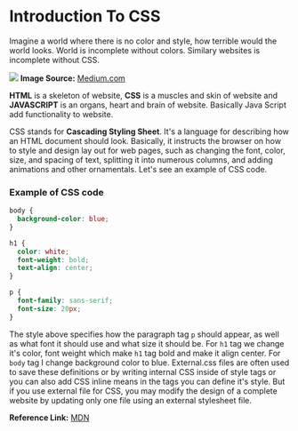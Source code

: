 # Introduction To CSS

Imagine a world where there is no color and style, how terrible would the world looks. World is incomplete without colors. Similary websites is incomplete without CSS. 

![ ](https://miro.medium.com/max/1400/1*lXKAoEYXdDvEUV8TeeqeBg.png)
**Image Source:** [Medium.com](https://medium.com/@readizo.com/html-basics-the-10-important-concepts-afeedcbe8e7d)

**HTML** is a skeleton of website, **CSS** is a muscles and skin of website and **JAVASCRIPT** is an organs, heart and brain of website. Basically Java Script add functionality to website.

CSS stands for **Cascading Styling Sheet**. It's a language for describing how an HTML document should look. Basically, it instructs the browser on how to style and design lay out for web pages, such as changing the font, color, size, and spacing of text, splitting it into numerous columns, and adding animations and other ornamentals. Let's see an example of CSS code.

### Example of CSS code

```css
body {
  background-color: blue;
}

h1 {
  color: white;
  font-weight: bold;
  text-align: center;
}

p {
  font-family: sans-serif;
  font-size: 20px;
}
```

The style above specifies how the paragraph tag `p` should appear, as well as what font it should use and what size it should be. For `h1` tag we change it's color, font weight which make `h1` tag bold and make it align center. For `body` tag I change background color to blue. External.css files are often used to save these definitions or by writing internal CSS inside of style tags or you can also add CSS inline means in the tags you can define it's style. But if you use external file for CSS, you may modify the design of a complete website by updating only one file using an external stylesheet file.

**Reference Link:** [MDN](https://developer.mozilla.org/en-US/docs/Learn/CSS/First_steps)
